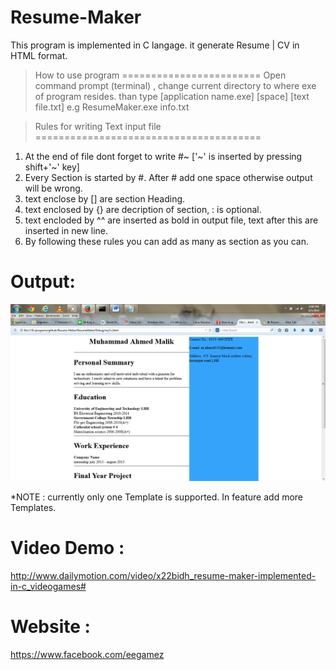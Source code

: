 Resume-Maker
============

This program is implemented in C langage. it generate Resume | CV in HTML format.

> How to use program 
========================
Open command prompt (terminal) , change current directory to where exe of program  resides.
than type [application name.exe] [space] [text file.txt] e.g ResumeMaker.exe info.txt

> Rules for writing Text input file 
=======================================
1. At the end of file dont forget to write #~ ['~' is inserted by pressing shift+'~' key]
2. Every Section is started by #. After # add one space otherwise output will be wrong.
3. text enclose by [] are section Heading.
4. text enclosed by {} are decription of section, : is optional.
5. text encloded by ^^ are inserted as bold in output file, text after this are inserted in new line.
6. By following these rules you can add as many as section as you can.

Output:
=======
![Screenshot](https://raw.githubusercontent.com/Ahmed310/Resume-Maker/master/ResumeMaker/screenshot.png)


*NOTE : currently only one Template is supported. In feature add more Templates.

Video Demo :
============
http://www.dailymotion.com/video/x22bidh_resume-maker-implemented-in-c_videogames#

Website : 
=========
https://www.facebook.com/eegamez
